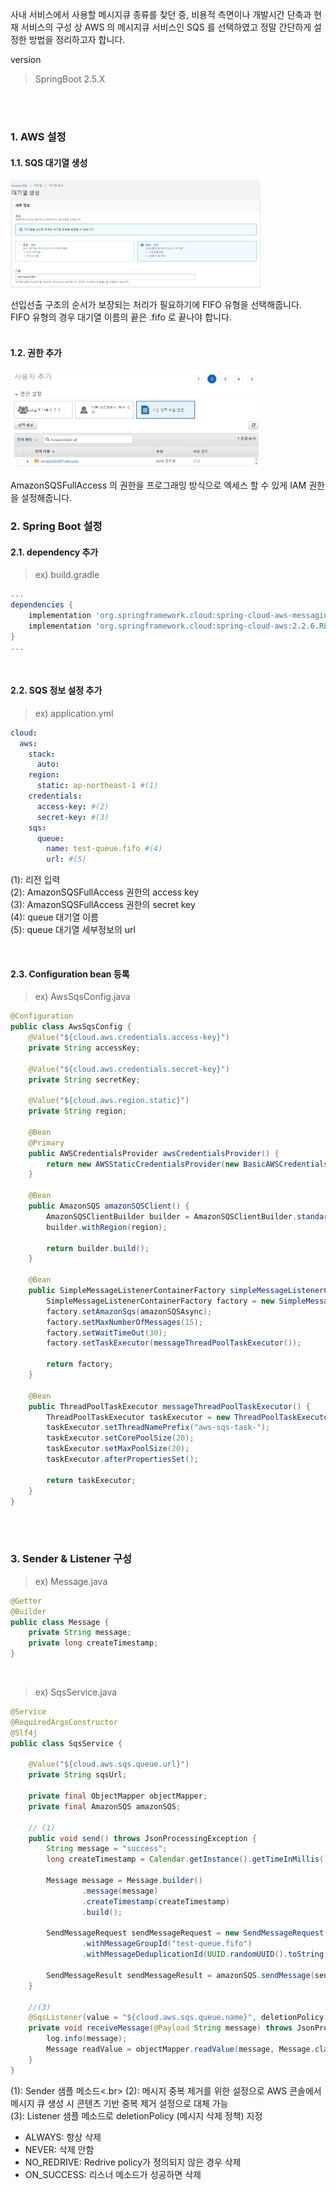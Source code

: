 사내 서비스에서 사용할 메시지큐 종류를 찾던 중, 비용적 측면이나 개발시간 단축과 현재 서비스의 구성 상
AWS 의 메시지큐 서비스인 SQS 를 선택하였고 정말 간단하게 설정한 방법을 정리하고자 합니다. <br>

version
> SpringBoot 2.5.X

<br><br>

<h3>1. AWS 설정</h3>
<h4>1.1. SQS 대기열 생성</h4>
<img src="/img/20220427_1.png" width="400px"> <br>

선입선출 구조의 순서가 보장되는 처리가 필요하기에 FIFO 유형을 선택해줍니다. <br>
FIFO 유형의 경우 대기열 이름의 끝은 .fifo 로 끝나야 합니다.
<br><br>

<h4>1.2. 권한 추가</h4>
<img src="/img/20220427_2.png" width="400px">

<br>

AmazonSQSFullAccess 의 권한을 프로그래밍 방식으로 엑세스 할 수 있게 IAM 권한을 설정해줍니다. <br>

<h3>2. Spring Boot 설정</h3>
<h4>2.1. dependency 추가</h4>

> ex) build.gradle

~~~gradle
...
dependencies {
    implementation 'org.springframework.cloud:spring-cloud-aws-messaging:2.2.6.RELEASE'
    implementation 'org.springframework.cloud:spring-cloud-aws:2.2.6.RELEASE'
}
...
~~~
<br>

<h4>2.2. SQS 정보 설정 추가</h4>

> ex) application.yml

~~~yml
cloud:
  aws:
    stack:
      auto:
    region:
      static: ap-northeast-1 #(1)
    credentials:
      access-key: #(2)
      secret-key: #(3)
    sqs:
      queue:
        name: test-queue.fifo #(4)
        url: #(5)
~~~

(1): 리전 입력 <br>
(2): AmazonSQSFullAccess 권한의 access key <br>
(3): AmazonSQSFullAccess 권한의 secret key <br>
(4): queue 대기열 이름 <br>
(5): queue 대기열 세부정보의 url <br>

<br>

<h4>2.3. Configuration bean 등록 </h4>

> ex) AwsSqsConfig.java

~~~java
@Configuration
public class AwsSqsConfig {
    @Value("${cloud.aws.credentials.access-key}")
    private String accessKey;

    @Value("${cloud.aws.credentials.secret-key}")
    private String secretKey;

    @Value("${cloud.aws.region.static}")
    private String region;

    @Bean
    @Primary
    public AWSCredentialsProvider awsCredentialsProvider() {
        return new AWSStaticCredentialsProvider(new BasicAWSCredentials(accessKey, secretKey));
    }

    @Bean
    public AmazonSQS amazonSQSClient() {
        AmazonSQSClientBuilder builder = AmazonSQSClientBuilder.standard().withCredentials(awsCredentialsProvider());
        builder.withRegion(region);
        
        return builder.build();
    }

    @Bean
    public SimpleMessageListenerContainerFactory simpleMessageListenerContainerFactory(AmazonSQSAsync amazonSQSAsync) {
        SimpleMessageListenerContainerFactory factory = new SimpleMessageListenerContainerFactory();
        factory.setAmazonSqs(amazonSQSAsync);
        factory.setMaxNumberOfMessages(15);
        factory.setWaitTimeOut(30);
        factory.setTaskExecutor(messageThreadPoolTaskExecutor());
        
        return factory;
    }

    @Bean
    public ThreadPoolTaskExecutor messageThreadPoolTaskExecutor() {
        ThreadPoolTaskExecutor taskExecutor = new ThreadPoolTaskExecutor();
        taskExecutor.setThreadNamePrefix("aws-sqs-task-");
        taskExecutor.setCorePoolSize(20);
        taskExecutor.setMaxPoolSize(20);
        taskExecutor.afterPropertiesSet();
        
        return taskExecutor;
    }
}
~~~

<br><br>

<h3>3. Sender & Listener 구성</h3>

> ex) Message.java

~~~java
@Getter
@Builder
public class Message {
    private String message;
    private long createTimestamp;
}
~~~

<br>

> ex) SqsService.java

~~~java
@Service
@RequiredArgsConstructor
@Slf4j
public class SqsService {

    @Value("${cloud.aws.sqs.queue.url}")
    private String sqsUrl;

    private final ObjectMapper objectMapper;
    private final AmazonSQS amazonSQS;

    // (1)
    public void send() throws JsonProcessingException {
        String message = "success";
        long createTimestamp = Calendar.getInstance().getTimeInMillis();

        Message message = Message.builder()
                .message(message)
                .createTimestamp(createTimestamp)
                .build();

        SendMessageRequest sendMessageRequest = new SendMessageRequest(sqsUrl, objectMapper.writeValueAsString(messageDTO))
                .withMessageGroupId("test-queue.fifo")
                .withMessageDeduplicationId(UUID.randomUUID().toString()); //(2)

        SendMessageResult sendMessageResult = amazonSQS.sendMessage(sendMessageRequest);
    }

    //(3)
    @SqsListener(value = "${cloud.aws.sqs.queue.name}", deletionPolicy = SqsMessageDeletionPolicy.ON_SUCCESS)
    private void receiveMessage(@Payload String message) throws JsonProcessingException {
        log.info(message);
        Message readValue = objectMapper.readValue(message, Message.class);
    }
}
~~~

(1): Sender 샘플 메소드<.br>
(2): 메시지 중복 제거를 위한 설정으로 AWS 콘솔에서 메시지 큐 생성 시 콘텐츠 기반 중복 제거 설정으로 대체 가능 <br>
(3): Listener 샘플 메소드로 deletionPolicy (메시지 삭제 정책) 지정<br>

- ALWAYS: 항상 삭제
- NEVER: 삭제 안함
- NO_REDRIVE: Redrive policy가 정의되지 않은 경우 삭제
- ON_SUCCESS: 리스너 메소드가 성공하면 삭제